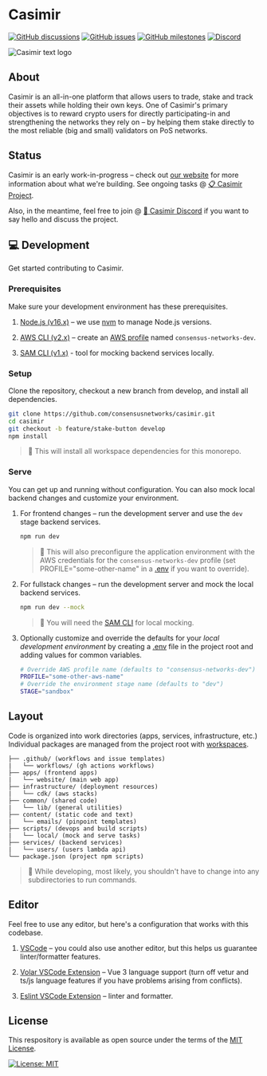 # Casimir

[![GitHub discussions](https://consensusnetworks-shields.herokuapp.com/github/discussions/consensusnetworks/casimir)](https://github.com/consensusnetworks/casimir/discussions)
[![GitHub issues](https://consensusnetworks-shields.herokuapp.com/github/issues/consensusnetworks/casimir)](https://github.com/consensusnetworks/casimir/issues)
[![GitHub milestones](https://consensusnetworks-shields.herokuapp.com/github/milestones/all/consensusnetworks/casimir)](https://github.com/consensusnetworks/casimir/milestones)
[![Discord](https://consensusnetworks-shields.herokuapp.com/discord/976524855279226880?logo=discord)](https://discord.com/invite/Vy2b3gSZx8)

![Casimir text logo](https://user-images.githubusercontent.com/32200924/169926563-5a12f3c0-de02-417c-97b0-e4d7e2cc2024.svg)

## About

Casimir is an all-in-one platform that allows users to trade, stake and track their assets while holding their own keys. One of Casimir's primary objectives is to reward crypto users for directly participating-in and strengthening the networks they rely on – by helping them stake directly to the most reliable (big and small) validators on PoS networks.

## Status

Casimir is an early work-in-progress – check out [our website](https://casimir.co) for more information about what we're building. See ongoing tasks @ [📋 Casimir Project](https://github.com/orgs/consensusnetworks/projects/9/views/1).

Also, in the meantime, feel free to join @ [💬 Casimir Discord](https://discord.com/invite/Vy2b3gSZx8) if you want to say hello and discuss the project.

## 💻 Development

Get started contributing to Casimir.

### Prerequisites

Make sure your development environment has these prerequisites.

1. [Node.js (v16.x)](https://nodejs.org/en/download/) – we use [nvm](https://github.com/nvm-sh/nvm) to manage Node.js versions.

2. [AWS CLI (v2.x)](https://aws.amazon.com/cli/) – create an [AWS profile](https://docs.aws.amazon.com/cli/latest/userguide/cli-configure-profiles.html) named `consensus-networks-dev`.

3. [SAM CLI (v1.x)](https://docs.aws.amazon.com/serverless-application-model/latest/developerguide/serverless-sam-cli-install-mac.html) - tool for mocking backend services locally.

### Setup

Clone the repository, checkout a new branch from develop, and install all dependencies.

```zsh
git clone https://github.com/consensusnetworks/casimir.git
cd casimir
git checkout -b feature/stake-button develop
npm install
```

> 🚩 This will install all workspace dependencies for this monorepo.

### Serve

You can get up and running without configuration. You can also mock local backend changes and customize your environment.

1. For frontend changes – run the development server and use the `dev` stage backend services.

    ```zsh
    npm run dev
    ```

    > 🚩 This will also preconfigure the application environment with the AWS credentials for the `consensus-networks-dev` profile (set PROFILE="some-other-name" in a [.env](.env) if you want to override).

2. For fullstack changes – run the development server and mock the local backend services.

    ```zsh
    npm run dev --mock
    ```

    > 🚩 You will need the [SAM CLI](https://docs.aws.amazon.com/serverless-application-model/latest/developerguide/serverless-sam-cli-install-mac.html) for local mocking.

3. Optionally customize and override the defaults for your *local development environment* by creating a [.env](.env) file in the project root and adding values for common variables.

    ```zsh
    # Override AWS profile name (defaults to "consensus-networks-dev")
    PROFILE="some-other-aws-name"
    # Override the environment stage name (defaults to "dev")
    STAGE="sandbox"
    ```

## Layout

Code is organized into work directories (apps, services, infrastructure, etc.) Individual packages are managed from the project root with [workspaces](https://docs.npmjs.com/cli/v8/using-npm/workspaces). 

```tree
├── .github/ (workflows and issue templates)
|   └── workflows/ (gh actions workflows)
├── apps/ (frontend apps)
|   └── website/ (main web app)
├── infrastructure/ (deployment resources)
|   └── cdk/ (aws stacks)
├── common/ (shared code)
|   └── lib/ (general utilities)
├── content/ (static code and text)
|   └── emails/ (pinpoint templates)
├── scripts/ (devops and build scripts)
|   └── local/ (mock and serve tasks)
├── services/ (backend services)
|   └── users/ (users lambda api)
└── package.json (project npm scripts)
```

> 🚩 While developing, most likely, you shouldn't have to change into any subdirectories to run commands.

## Editor

Feel free to use any editor, but here's a configuration that works with this codebase.

1. [VSCode](https://code.visualstudio.com/) – you could also use another editor, but this helps us guarantee linter/formatter features.

2. [Volar VSCode Extension](https://marketplace.visualstudio.com/items?itemName=Vue.volar) – Vue 3 language support (turn off vetur and ts/js language features if you have problems arising from conflicts).

3. [Eslint VSCode Extension](https://marketplace.visualstudio.com/items?itemName=dbaeumer.vscode-eslint) – linter and formatter.

## License

This respository is available as open source under the terms of the [MIT License](https://opensource.org/licenses/MIT).

[![License: MIT](https://img.shields.io/badge/License-MIT-green.svg)](LICENSE.md)

